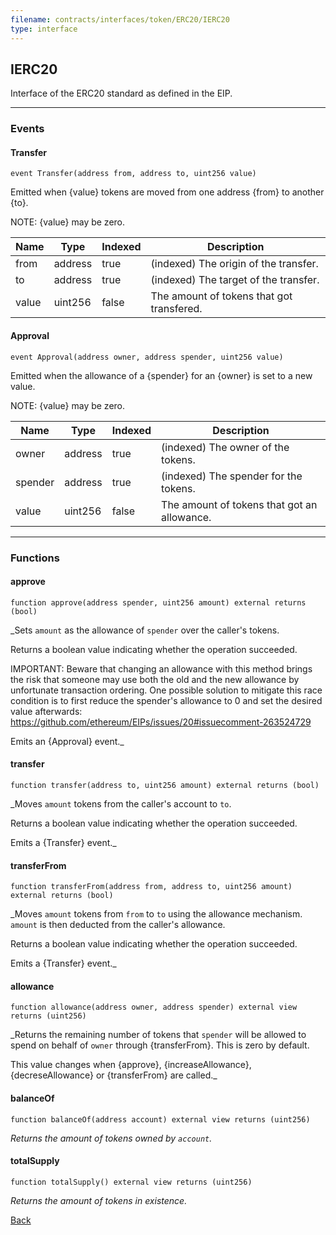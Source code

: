 ```yaml
---
filename: contracts/interfaces/token/ERC20/IERC20
type: interface
---
```


## IERC20

Interface of the ERC20 standard as defined in the EIP.

***

### Events

#### Transfer

```solidity
event Transfer(address from, address to, uint256 value)
```

Emitted when {value} tokens are moved from one address {from} to another {to}.

NOTE: {value} may be zero.

| Name | Type | Indexed | Description |
| ---- | ---- | ------- | ----------- |
| from | address | true | (indexed) The origin of the transfer. |
| to | address | true | (indexed) The target of the transfer. |
| value | uint256 | false | The amount of tokens that got transfered. |

#### Approval

```solidity
event Approval(address owner, address spender, uint256 value)
```

Emitted when the allowance of a {spender} for an {owner} is set to a new value.

NOTE: {value} may be zero.

| Name | Type | Indexed | Description |
| ---- | ---- | ------- | ----------- |
| owner | address | true | (indexed) The owner of the tokens. |
| spender | address | true | (indexed) The spender for the tokens. |
| value | uint256 | false | The amount of tokens that got an allowance. |

***

### Functions

#### approve

```solidity
function approve(address spender, uint256 amount) external returns (bool)
```

_Sets `amount` as the allowance of `spender` over the caller's tokens.

Returns a boolean value indicating whether the operation succeeded.

IMPORTANT: Beware that changing an allowance with this method brings the risk
that someone may use both the old and the new allowance by unfortunate
transaction ordering. One possible solution to mitigate this race
condition is to first reduce the spender's allowance to 0 and set the
desired value afterwards:
https://github.com/ethereum/EIPs/issues/20#issuecomment-263524729

Emits an {Approval} event._

#### transfer

```solidity
function transfer(address to, uint256 amount) external returns (bool)
```

_Moves `amount` tokens from the caller's account to `to`.

Returns a boolean value indicating whether the operation succeeded.

Emits a {Transfer} event._

#### transferFrom

```solidity
function transferFrom(address from, address to, uint256 amount) external returns (bool)
```

_Moves `amount` tokens from `from` to `to` using the allowance mechanism.
`amount` is then deducted from the caller's allowance.

Returns a boolean value indicating whether the operation succeeded.

Emits a {Transfer} event._

#### allowance

```solidity
function allowance(address owner, address spender) external view returns (uint256)
```

_Returns the remaining number of tokens that `spender` will be allowed to spend on behalf of `owner` through {transferFrom}.
This is zero by default.

This value changes when {approve}, {increaseAllowance}, {decreseAllowance} or {transferFrom} are called._

#### balanceOf

```solidity
function balanceOf(address account) external view returns (uint256)
```

_Returns the amount of tokens owned by `account`._

#### totalSupply

```solidity
function totalSupply() external view returns (uint256)
```

_Returns the amount of tokens in existence._

[Back](/index)